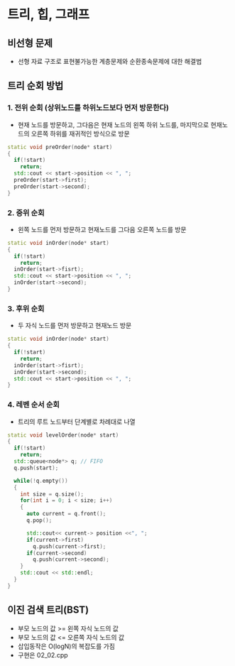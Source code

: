 # 트리, 힙, 그래프
## 비선형 문제
- 선형 자료 구조로 표현불가능한 계층문제와 순환종속문제에 대한 해결법

## 트리 순회 방법
### 1. 전위 순회 (상위노드를 하위노드보다 먼저 방문한다)
- 현재 노드를 방문하고, 그다음은 현재 노드의 왼쪽 하위 노드를, 마지막으로 현재노드의 오른쪽 하위를 재귀적인 방식으로 방문
```cpp
static void preOrder(node* start)
{
  if(!start)
    return;
  std::cout << start->position << ", ";
  preOrder(start->first);
  preOrder(start->second);
}
```
### 2. 중위 순회
- 왼쪽 노드를 먼저 방문하고 현재노드를 그다음 오른쪽 노드를 방문
```cpp
static void inOrder(node* start)
{
  if(!start)
    return;
  inOrder(start->fisrt);
  std::cout << start->position << ", ";
  inOrder(start->second);
}
```
### 3. 후위 순회
- 두 자식 노드를 먼저 방문하고 현재노드 방문
```cpp
static void inOrder(node* start)
{
  if(!start)
    return;
  inOrder(start->fisrt);
  inOrder(start->second);
  std::cout << start->position << ", ";
}
```
### 4. 레벤 순서 순회
- 트리의 루트 노드부터 단계별로 차례대로 나열
```cpp
static void levelOrder(node* start)
{
  if(!start)
    return;
  std::queue<node*> q; // FIFO
  q.push(start);

  while(!q.empty())
  {
    int size = q.size();
    for(int i = 0; i < size; i++)
    {
      auto current = q.front();
      q.pop();

      std::cout<< current-> position <<", ";
      if(current->first)
        q.push(current->first);
      if(current->second)
        q.push(current->second);
    }
    std::cout << std::endl;
  }
}
```

## 이진 검색 트리(BST)
- 부모 노드의 값 >= 왼쪽 자식 노드의 값
- 부모 노드의 값 <= 오른쪽 자식 노드의 값
- 삽입동작은 O(logN)의 복잡도를 가짐
- 구현은 02_02.cpp

